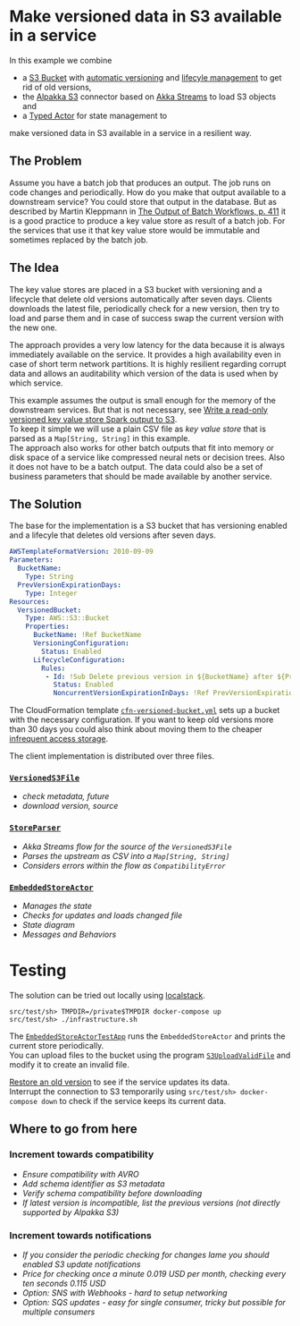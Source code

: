 # Make versioned data in S3 available in a service

In this example we combine

 * a [S3 Bucket](https://docs.aws.amazon.com/AmazonS3/latest/dev/Welcome.html) with [automatic versioning](https://docs.aws.amazon.com/de_de/AmazonS3/latest/dev/ObjectVersioning.html) and [lifecyle management](https://docs.aws.amazon.com/AmazonS3/latest/dev/lifecycle-configuration-examples.html#lifecycle-config-conceptual-ex6) to get rid of old versions,
 * the [Alpakka S3](https://doc.akka.io/docs/alpakka/current/s3.html) connector based on [Akka Streams](https://doc.akka.io/docs/akka/2.5/stream/) to load S3 objects and
 * a [Typed Actor](https://doc.akka.io/docs/akka/2.5/typed/actors.html) for state management to

make versioned data in S3 available in a service in a resilient way.

## The Problem

Assume you have a batch job that produces an output. The job runs on code changes and periodically.
How do you make that output available to a downstream service? You could store that output in the database.
But as described by Martin Kleppmann in [The Output of Batch Workflows, p. 411](https://dataintensive.net) it is a good practice to produce a key value store as result of a batch job.
For the services that use it that key value store would be immutable and sometimes replaced by the batch job.

## The Idea

The key value stores are placed in a S3 bucket with versioning and a lifecycle that delete old versions automatically after seven days.
Clients downloads the latest file, periodically check for a new version, then try to load and parse them and in case of success swap the current version with the new one.

The approach provides a very low latency for the data because it is always immediately available on the service.
It provides a high availability even in case of short term network partitions.
It is highly resilient regarding corrupt data and allows an auditability which version of the data is used when by which service.  

This example assumes the output is small enough for the memory of the downstream services. But that is not necessary, see [Write a read-only versioned key value store Spark output to S3](#).   
To keep it simple we will use a plain CSV file as _key value store_ that is parsed as a `Map[String, String]` in this example.  
The approach also works for other batch outputs that fit into memory or disk space of a service like compressed neural nets or decision trees.
Also it does not have to be a batch output. The data could also be a set of business parameters that should be made available by another service.

## The Solution

The base for the implementation is a S3 bucket that has versioning enabled and a lifecyle that deletes old versions after seven days.

```yaml
AWSTemplateFormatVersion: 2010-09-09
Parameters:
  BucketName:
    Type: String
  PrevVersionExpirationDays:
    Type: Integer
Resources:
  VersionedBucket:
    Type: AWS::S3::Bucket
    Properties: 
      BucketName: !Ref BucketName
      VersioningConfiguration: 
        Status: Enabled
      LifecycleConfiguration:
        Rules:
         - Id: !Sub Delete previous version in ${BucketName} after ${PrevVersionExpirationDays} days
           Status: Enabled
           NoncurrentVersionExpirationInDays: !Ref PrevVersionExpirationDays
```

The CloudFormation template [`cfn-versioned-bucket.yml`](src/main/cfn/cfn-versioned-bucket.yml) sets up a bucket with the necessary configuration.
If you want to keep old versions more than 30 days you could also think about moving them to the cheaper [infrequent access storage](https://aws.amazon.com/s3/storage-classes/?nc1=h_ls).   

The client implementation is distributed over three files.

### [`VersionedS3File`](src/main/scala/embeds3data/VersionedS3File.scala)

* _check metadata, future_
* _download version, source_

### [`StoreParser`](src/main/scala/embeds3data/StoreParser.scala)

* _Akka Streams flow for the source of the `VersionedS3File`_
* _Parses the upstream as CSV into a `Map[String, String]`_
* _Considers errors within the flow as `CompatibilityError`_

### [`EmbeddedStoreActor`](src/main/scala/embeds3data/EmbeddedStoreActor.scala)

* _Manages the state_
* _Checks for updates and loads changed file_
* _State diagram_
* _Messages and Behaviors_

# Testing

The solution can be tried out locally using [localstack](https://github.com/localstack/localstack).

```
src/test/sh> TMPDIR=/private$TMPDIR docker-compose up
src/test/sh> ./infrastructure.sh
```

The [`EmbeddedStoreActorTestApp`](src/test/scala/embeds3data/EmbeddedStoreActorTestApp.scala#L25-L35) runs the `EmbeddedStoreActor` and prints the current store periodically.  
You can upload files to the bucket using the program [`S3UploadValidFile`](src/test/scala/embeds3data/S3UploadValidFile.scala#L51-L66) and modify it to create an invalid file.

[Restore an old version](https://docs.aws.amazon.com/AmazonS3/latest/dev/RestoringPreviousVersions.html) to see if the service updates its data.  
Interrupt the connection to S3 temporarily using `src/test/sh> docker-compose down` to check if the service keeps its current data.

## Where to go from here

### Increment towards compatibility

* _Ensure compatibility with AVRO_
* _Add schema identifier as S3 metadata_
* _Verify schema compatibility before downloading_
* _If latest version is incompatible, list the previous versions (not directly supported by Alpakka S3)_

### Increment towards notifications

* _If you consider the periodic checking for changes lame you should enabled S3 update notifications_
* _Price for checking once a minute 0.019 USD per month, checking every ten seconds 0.115 USD_
* _Option: SNS with Webhooks - hard to setup networking_ 
* _Option: SQS updates - easy for single consumer, tricky but possible for multiple consumers_